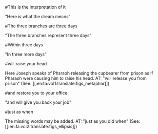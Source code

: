 #This is the interpretation of it

"Here is what the dream means"

#The three branches are three days

"The three branches represent three days"

#Within three days

"In three more days"

#will raise your head

Here Joseph speaks of Pharaoh releasing the cupbearer from prison as if Pharaoh were causing him to raise his head. AT: "will release you from prison" (See: [[:en:ta:vol1:translate:figs_metaphor]])

#and restore you to your office

"and will give you back your job"

#just as when

The missing words may be added. AT: "just as you did when" (See: [[:en:ta:vol2:translate:figs_ellipsis]])